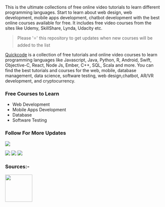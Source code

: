 This is the ultimate collections of free online video tutorials to learn different programming languages. Start to learn about web design, web development, mobile apps development, chatbot development with the best online courses available for free. It includes free video courses from the sites like Udemy, SkillShare, Lynda, Udacity etc.



>  Please '⭐' this repository to get updates when new courses will be added to the list




[Quickcode](http://www.quickcode.co) is a collection of free tutorials and online video courses to learn programming languages like Javascript, Java, Python, R, Android, Swift, Objective-C, React, Node Js, Ember, C++, SQL, Scala and more.
You can find the best tutorials and courses for the web, mobile,  database management, data science, software testing, web design,chatbot, AR/VR development, and cryptocurrency.


### Free Courses to Learn
- Web Development
- Mobile Apps Development
- Database
- Software Testing


### Follow For More Updates
<a href="facebook.com"> <img src="https://cdn3.iconfinder.com/data/icons/free-social-icons/67/facebook_circle_color-64.png" ></a>

<img src="https://cdn3.iconfinder.com/data/icons/free-social-icons/67/twitter_circle_color-64.png" >

<img src="https://cdn2.iconfinder.com/data/icons/social-icons-33/128/Product_Hunt-64.png" >

<img src="https://cdn0.iconfinder.com/data/icons/picons-social/57/108-medium-64.png" >


### Sources:- 

<img src="https://www.udemy.com/staticx/udemy/images/v6/logo-coral.svg" width="88">
